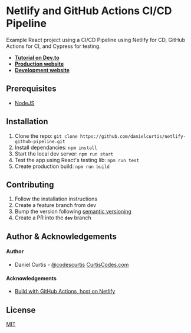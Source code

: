 # Netlify and GitHub Actions CI/CD Pipeline

Example React project using a CI/CD Pipeline using Netlify for CD, GitHub Actions for CI, and Cypress for testing. 

- **[Tutorial on Dev.to](https://dev.to/curtiscodes/)**
- **[Production website](https://netlify-github-pipeline.netlify.app/)**
- **[Development website](https://dev-netlify-github-pipeline.netlify.app/)**

## Prerequisites

- [NodeJS](https://nodejs.org/en/download/)

## Installation

1. Clone the repo: `git clone https://github.com/danielcurtis/netlify-github-pipeline.git`
2. Install dependancies: `npm install`
3. Start the local dev server: `npm run start`
4. Test the app using React's testing lib: `npm run test`
5. Create production build: `npm run build`

## Contributing

1. Follow the installation instructions
2. Create a feature branch from dev
3. Bump the version following [semantic versioning](https://semver.org/)
4. Create a PR into the **`dev`** branch

## Author & Acknowledgements

#### Author

- Daniel Curtis - [@codescurtis](https://twitter.com/codescurtis) [CurtisCodes.com](https://curtiscodes.com)

#### Acknowledgements

- [Build with GitHub Actions, host on Netlify](https://medium.com/@MarekPukaj/build-with-github-actions-host-on-netlify-ebf5fa505616)

## License

[MIT](https://github.com/danielcurtis/netlify-github-pipeline/main/LICENSE)
